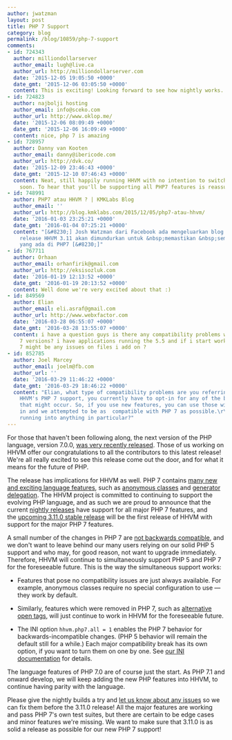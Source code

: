 ```yaml
---
author: jwatzman
layout: post
title: PHP 7 Support
category: blog
permalink: /blog/10859/php-7-support
comments:
- id: 724343
  author: milliondollarserver
  author_email: lugh@live.ca
  author_url: http://milliondollarserver.com
  date: '2015-12-05 19:05:50 +0000'
  date_gmt: '2015-12-06 03:05:50 +0000'
  content: This is exciting! Looking forward to see how nightly works.
- id: 724823
  author: najbolji hosting
  author_email: info@sceko.com
  author_url: http://www.oklop.me/
  date: '2015-12-06 08:09:49 +0000'
  date_gmt: '2015-12-06 16:09:49 +0000'
  content: nice, php 7 is amazing
- id: 728957
  author: Danny van Kooten
  author_email: danny@ibericode.com
  author_url: http://dvk.co/
  date: '2015-12-09 23:46:43 +0000'
  date_gmt: '2015-12-10 07:46:43 +0000'
  content: Neat, still happily running HHVM with no intention to switch to PHP7 anytime
    soon. To hear that you'll be supporting all PHP7 features is reassuring! :)
- id: 748991
  author: PHP7 atau HHVM ? | KMKLabs Blog
  author_email: ''
  author_url: http://blog.kmklabs.com/2015/12/05/php7-atau-hhvm/
  date: '2016-01-03 23:25:21 +0000'
  date_gmt: '2016-01-04 07:25:21 +0000'
  content: "[&#8230;] Josh Watzman dari Facebook ada mengeluarkan blog post&nbsp;bahawa
    release HHVM 3.11 akan dimundurkan untuk &nbsp;memastikan &nbsp;semua fitur baru
    yang ada di PHP7 [&#8230;]"
- id: 767711
  author: Orhaan
  author_email: orhanfirik@gmail.com
  author_url: http://eksisozluk.com
  date: '2016-01-19 12:13:52 +0000'
  date_gmt: '2016-01-19 20:13:52 +0000'
  content: Well done we're very excited about that :)
- id: 849569
  author: Elian
  author_email: eli.asraf@gmail.com
  author_url: http://www.webxfactor.com
  date: '2016-03-28 06:55:07 +0000'
  date_gmt: '2016-03-28 13:55:07 +0000'
  content: i have a question guys is there any compatibility problems with the php
    7 versions? i have applications running the 5.5 and if i start working on the
    7 might be any issues on files i add on ?
- id: 852785
  author: Joel Marcey
  author_email: joelm@fb.com
  author_url: ''
  date: '2016-03-29 11:46:22 +0000'
  date_gmt: '2016-03-29 18:46:22 +0000'
  content: "Elian, what type of compatibility problems are you referring to? With
    HHVM's PHP 7 support, you currently have to opt-in for any of the breaking changes
    that might occur. So, if you use new features, you can use those without opting
    in and we attempted to be as  compatible with PHP 7 as possible.\r\n\r\nAre you
    running into anything in particular?"
---
```


For those that haven't been following along, the next version of the PHP language, version 7.0.0, [was very recently released](http://php.net/archive/2015.php#id2015-12-03-1). Those of us working on HHVM offer our congratulations to all the contributors to this latest release! We're all really excited to see this release come out the door, and for what it means for the future of PHP.

<!--truncate-->

The release has implications for HHVM as well. PHP 7 contains [many new and exciting language features](http://php.net/manual/en/migration70.new-features.php), such as [anonymous classes](http://php.net/manual/en/language.oop5.anonymous.php) and [generator delegation](http://php.net/manual/en/language.generators.syntax.php#control-structures.yield.from). The HHVM project is committed to continuing to support the evolving PHP language, and as such we are proud to announce that the current [nightly releases](http://docs.hhvm.com/hhvm/installation/linux#other-packages) have support for all major PHP 7 features, and the [upcoming 3.11.0 stable release](https://github.com/facebook/hhvm/wiki/Release%20Schedule) will be the first release of HHVM with support for the major PHP 7 features.

A small number of the changes in PHP 7 are [not backwards compatible](http://php.net/manual/en/migration70.incompatible.php), and we don't want to leave behind our many users relying on our solid PHP 5 support and who may, for good reason, not want to upgrade immediately. Therefore, HHVM will continue to simultaneously support PHP 5 and PHP 7 for the foreseeable future. This is the way the simultaneous support works:




  * Features that pose no compatibility issues are just always available. For example, anonymous classes require no special configuration to use — they work by default.


  * Similarly, features which were removed in PHP 7, such as [alternative open tags](https://wiki.php.net/rfc/remove_alternative_php_tags), will just continue to work in HHVM for the foreseeable future.


  * The INI option `hhvm.php7.all = 1` enables the PHP 7 behavior for backwards-incompatible changes. (PHP 5 behavior will remain the default still for a while.) Each major compatibility break has its own option, if you want to turn them on one by one. See [our INI documentation](http://docs.hhvm.com/hhvm/configuration/INI-settings#php-7-settings) for details.


The language features of PHP 7.0 are of course just the start. As PHP 7.1 and onward develop, we will keep adding the new PHP features into HHVM, to continue having parity with the language.

Please give the nightly builds a try and [let us know about any issues](https://github.com/facebook/hhvm/issues) so we can fix them before the 3.11.0 release! All the major features are working and pass PHP 7's own test suites, but there are certain to be edge cases and minor features we're missing. We want to make sure that 3.11.0 is as solid a release as possible for our new PHP 7 support!
